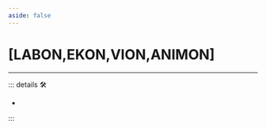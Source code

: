 ```yaml
---
aside: false
---
```

# <py>[<labor>LABON</labor>,<ekos>EKON</ekos>,<via>VION</via>,<anima>ANIMON</anima>]</py>

---

<!-- =================================================== -->
<!-- =================================================== -->
<!-- =================================================== -->
<!-- =================================================== -->
<!-- =================================================== -->
::: details 🛠

-

:::